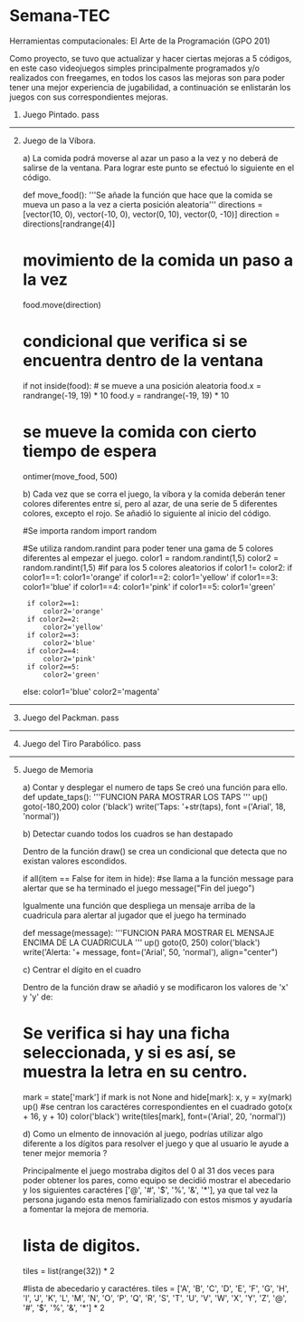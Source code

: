 # Semana-TEC
Herramientas computacionales: El Arte de la Programación (GPO 201)

Como proyecto, se tuvo que actualizar y hacer ciertas mejoras a 5 códigos, en este caso videojuegos simples principalmente
programados y/o realizados con freegames, en todos los casos las mejoras son para poder tener una mejor experiencia de
jugabilidad, a continuación se enlistarán los juegos con sus correspondientes mejoras.

1. Juego Pintado.
pass
--------------------------------------------------------------------
2. Juego de la Víbora.

    a) La comida podrá moverse al azar un paso a la vez y no deberá de salirse de la ventana.
    Para lograr este punto se efectuó lo siguiente en el código.

    def move_food():
    '''Se añade la función que hace que la comida se mueva un paso a la vez a cierta posición aleatoria'''
    directions = [vector(10, 0), vector(-10, 0), vector(0, 10), vector(0, -10)]
    direction = directions[randrange(4)]
    
    # movimiento de la comida un paso a la vez
    food.move(direction)
    
    # condicional que verifica si se encuentra dentro de la ventana
    if not inside(food):
        # se mueve a una posición aleatoria
        food.x = randrange(-19, 19) * 10
        food.y = randrange(-19, 19) * 10
    
    # se mueve la comida con cierto tiempo de espera
    ontimer(move_food, 500)

    b) Cada vez que se corra el juego, la víbora y la comida deberán tener colores diferentes entre sí, pero al azar, de una serie de 5 diferentes colores, excepto el rojo.
    Se añadió lo siguiente al inicio del código.

    #Se importa random
    import random

    #Se utiliza random.randint para poder tener una gama de 5 colores diferentes al empezar el juego.
    color1 = random.randint(1,5)
    color2 = random.randint(1,5)
    #if para los 5 colores aleatorios
    if color1 != color2:
        if color1==1:
            color1='orange'
        if color1==2:
            color1='yellow'
        if color1==3:
            color1='blue'
        if color1==4:
            color1='pink'
        if color1==5:
            color1='green'
            
        if color2==1:
            color2='orange'
        if color2==2:
            color2='yellow'
        if color2==3:
            color2='blue'
        if color2==4:
            color2='pink'
        if color2==5:
            color2='green'
    else:
        color1='blue'
        color2='magenta'

--------------------------------------------------------------------
3. Juego del Packman.
pass
--------------------------------------------------------------------
4. Juego del Tiro Parabólico.
pass
--------------------------------------------------------------------
5. Juego de Memoria

    a) Contar y desplegar el numero de taps
    Se creó una función para ello.
    def update_taps():
        '''FUNCION PARA MOSTRAR LOS TAPS '''
        up()
        goto(-180,200)
        color ('black')
        write('Taps: '+str(taps), font =('Arial', 18, 'normal'))

    b) Detectar cuando todos los cuadros se han destapado

    Dentro de la función draw() se crea un condicional que detecta que no existan valores escondidos.

    if all(item == False for item in hide):
        #se llama a la función message para alertar que se ha terminado el juego
        message("Fin del juego")

    Igualmente una función que despliega un mensaje arriba de la cuadricula para alertar al jugador que el juego ha terminado

    def message(message):
    '''FUNCION PARA MOSTRAR EL MENSAJE ENCIMA DE LA CUADRICULA '''
    up()
    goto(0, 250)
    color('black')
    write('Alerta: '+ message, font=('Arial', 50, 'normal'), align="center")

    c) Centrar el dígito en el cuadro
    
    Dentro de la función draw se añadió y se modificaron los valores de 'x' y 'y' de:

    # Se verifica si hay una ficha seleccionada, y si es así, se muestra la letra en su centro.
    mark = state['mark']
    if mark is not None and hide[mark]:
        x, y = xy(mark)
        up()
        #se centran los caractéres correspondientes en el cuadrado
        goto(x + 16, y + 10)
        color('black')
        write(tiles[mark], font=('Arial', 20, 'normal'))

    d) Como un elmento de innovación al juego, podrías utilizar algo diferente a los dígitos para resolver el juego y que al usuario le ayude a tener mejor memoria ?

    Principalmente el juego mostraba digitos del 0 al 31 dos veces para poder obtener los pares, como equipo se decidió mostrar el abecedario y los siguientes caractéres ['@', '#', '$', '%', '&', '*'], ya que tal vez la persona jugando esta menos famirializado con estos mismos y ayudaría a fomentar la mejora de memoria.

    # lista de digitos.
    tiles = list(range(32)) * 2

    #lista de abecedario y caractéres.
    tiles = ['A', 'B', 'C', 'D', 'E', 'F', 'G', 'H', 'I', 'J', 'K', 'L', 'M', 'N', 'O', 'P', 'Q', 'R', 'S', 'T', 'U', 'V', 'W', 'X', 'Y', 'Z', '@', '#', '$', '%', '&', '*'] * 2

